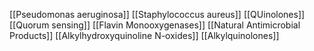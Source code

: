[[Pseudomonas aeruginosa]]
[[Staphylococcus aureus]]
[[QUinolones]]
[[Quorum sensing]]
[[Flavin Monooxygenases]]
[[Natural Antimicrobial Products]]
[[Alkylhydroxyquinoline N-oxides]]
[[Alkylquinolones]]
